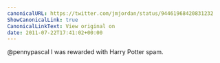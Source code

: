 ```yaml
---
canonicalURL: https://twitter.com/jmjordan/status/94461968420831232
ShowCanonicalLink: true
CanonicalLinkText: View original on
date: 2011-07-22T17:41:02+00:00
---
```

@pennypascal I was rewarded with Harry Potter spam.